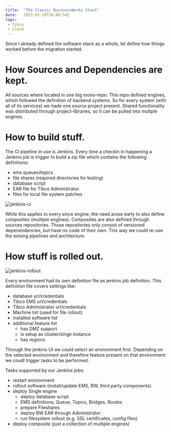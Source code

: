 ```yaml
---
title:  "The Classic BusinessWorks Stack"
date:   2023-05-20T10:08:54Z
tags:
 - tibco
 - cloud
---
```

Since I already defined the software stack as a whole, let define how things worked before the migration started.

# How Sources and Dependencies are kept.

All sources where located in one big mono-repo.
This repo defined engines, which followed the definition of backend systems.
So for every system (with all of its services) we hade one source project present.
Shared functionality was distributed through project-libraries, so it can be pulled into multple engines.

# How to build stuff.

The CI pipeline in use is Jenkins. Every time a checkin in happening a Jenkins job is trigger to build a zip file which contains the following definitions:
- ems queues/topics
- file shares (required directories for testing)
- database script
- EAR file for Tibco Administrator
- files for local file system patches

![jenkins-ci](/assets/2023/jenkins-ci.drawio.png)

While this applies to every since engine, the need arose early to also define composites (multiple engines).
Composites are also defined through sources repositories. Those repositories only consist of versioned depenendencies, but have no code of their own. This way we could re-use the exising pipelines and architecture.

# How stuff is rolled out.

![jenkins-rollout](/assets/2023/jenkins-deploy.drawio.png)

Every environment had its own definition file as jenkins job definition.
This definition file covers settings like:
- database url/credentials
- Tibco EMS url/credentials
- Tibco Administrator url/credentials
- Machine list (used for file rollout)
- installed software list
- additional feature list
    - has DMZ support
    - is setup as cluster/singe instance
    - has regions

Through the jenkins UI we could select an environment first. Depending on the selected environment and therefore feature present on that environment we coudl trigger tasks to be performed.

Tasks supported by our Jenkins jobs:
- restart environment
- rollout software (install/update EMS, BW, third party components)
- deploy Single engine
    - deploy database script
    - EMS definitions, Queue, Topics, Bridges, Routes
    - prepare Fileshares
    - deploy BW EAR through Administrator
    - run filesystem rollout (e.g. SSL certificates, config files)
- deploy composite (just a collection of multiple engines)